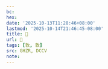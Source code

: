 ```yaml
---
bc:
hex:
date: '2025-10-13T11:28:46+08:00'
lastmod: '2025-10-14T21:46:45-08:00'
title: 󰞩
url: 󰞩
tags: [敦, 敦]
src: GHZR, DCCV
note:
---
```

